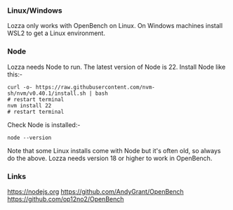 ### Linux/Windows

Lozza only works with OpenBench on Linux. On Windows machines install WSL2 to get a Linux environment.

### Node

Lozza needs Node to run. The latest version of Node is 22. Install Node like this:-

```
curl -o- https://raw.githubusercontent.com/nvm-sh/nvm/v0.40.1/install.sh | bash
# restart terminal
nvm install 22
# restart terminal
```

Check Node is installed:-
```
node --version
```
Note that some Linux installs come with Node but it's often old, so always do the above. Lozza needs version 18 or higher to work in OpenBench.

### Links

https://nodejs.org
https://github.com/AndyGrant/OpenBench
https://github.com/op12no2/OpenBench


